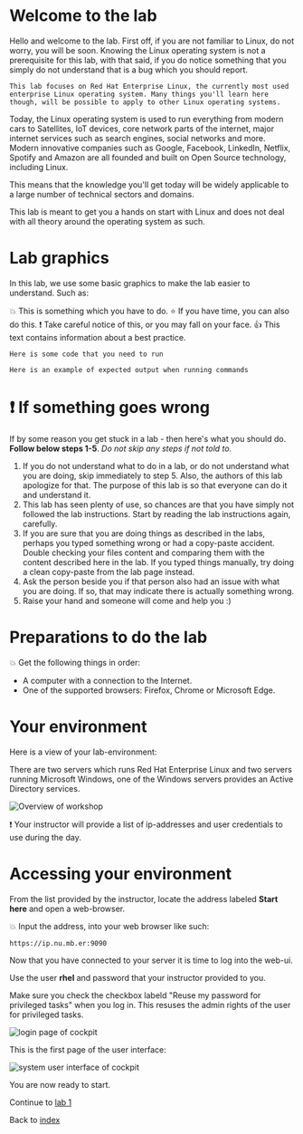 # Welcome to the lab

Hello and welcome to the lab. First off, if you are not familiar to Linux, do not worry, you will be soon. Knowing the Linux operating system is not a prerequisite for this lab, with that said, if you do notice something that you simply do not understand that is a bug which you should report.

```This lab focuses on Red Hat Enterprise Linux, the currently most used enterprise Linux operating system. Many things you'll learn here though, will be possible to apply to other Linux operating systems.```

Today, the Linux operating system is used to run everything from modern cars to Satellites, IoT devices, core network parts of the internet, major internet services such as search engines, social networks and more. Modern innovative companies such as Google, Facebook, LinkedIn, Netflix, Spotify and Amazon are all founded and built on Open Source technology, including Linux.

This means that the knowledge you'll get today will be widely applicable to a large number of technical sectors and domains.

This lab is meant to get you a hands on start with Linux and does not deal with all theory around the operating system as such.

# Lab graphics

In this lab, we use some basic graphics to make the lab easier to understand. Such as:

:boom: This is something which you have to do.
:star: If you have time, you can also do this.
:exclamation: Take careful notice of this, or you may fall on your face.
:thumbsup: This text contains information about a best practice.
```
Here is some code that you need to run
```
```
Here is an example of expected output when running commands
```

# :exclamation: If something goes wrong
If by some reason you get stuck in a lab - then here's what you should do. **Follow below steps 1-5**. _Do not skip any steps if not told to._

1. If you do not understand what to do in a lab, or do not understand what you are doing, skip immediately to step 5. Also, the authors of this lab apologize for that. The purpose of this lab is so that everyone can do it and understand it.
2. This lab has seen plenty of use, so chances are that you have simply not followed the lab instructions. Start by reading the lab instructions again, carefully.
3. If you are sure that you are doing things as described in the labs, perhaps you typed something wrong or had a copy-paste accident. Double checking your files content and comparing them with the content described here in the lab. If you typed things manually, try doing a clean copy-paste from the lab page instead.
4. Ask the person beside you if that person also had an issue with what you are doing. If so, that may indicate there is actually something wrong.
5. Raise your hand and someone will come and help you :)

# Preparations to do the lab

:boom: Get the following things in order:
* A computer with a connection to the Internet.
* One of the supported browsers: Firefox, Chrome or Microsoft Edge.

# Your environment

Here is a view of your lab-environment:

There are two servers which runs Red Hat Enterprise Linux and two servers running Microsoft Windows, one of the Windows servers provides an Active Directory services.

![Overview of workshop](images/cockpitws.png)

:exclamation: Your instructor will provide a list of ip-addresses and user credentials to use during the day.

# Accessing your environment

From the list provided by the instructor, locate the address labeled **Start here** and open a web-browser. 

:boom: Input the address, into your web browser like such:
```
https://ip.nu.mb.er:9090
```
Now that you have connected to your server it is time to log into the web-ui.

Use the user **rhel** and password that your instructor provided to you.

Make sure you check the checkbox labeld "Reuse my password for privileged tasks" when you log in. This resuses the admin rights of the user for privileged tasks.

![login page of cockpit](images/login.png)

This is the first page of the user interface:

![system user interface of cockpit](images/interface_system.png)

You are now ready to start.

Continue to [lab 1](lab1.md)

Back to [index](thews.md)
